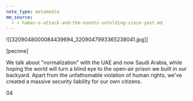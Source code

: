 ```yaml
---
note_type: metamedia
mm_source:
  - - hamas-s-attack-and-the-events-unfolding-since-yest.md
---
```


![[3209048000084439694_3209047993365238041.jpg]]

[pecnne]

We talk about "normalization” with the UAE and
now Saudi Arabia, while hoping the world will
turn a blind eye to the open-air prison we built
in our backyard. Apart from the unfathomable
violation of human rights, we've created a
massive security liability for our own citizens.

04


